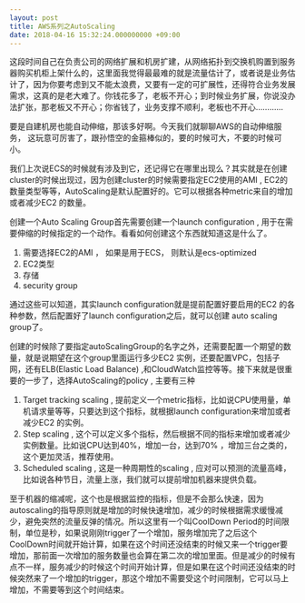 ```yaml
---
layout: post
title: AWS系列之AutoScaling
date: 2018-04-16 15:32:24.000000000 +09:00
---
```


这段时间自己在负责公司的网络扩展和机房扩建，从网络拓扑到交换机购置到服务器购买机柜上架什么的，这里面我觉得最最难的就是流量估计了，或者说是业务估计了，因为你要考虑到又不能太浪费，又要有一定的可扩展性，还得符合业务发展需求，这真的是老大难了。你钱花多了，老板不开心；到时候业务扩展，你说没办法扩张，那老板又不开心；你省钱了，业务支撑不顺利，老板也不开心…………

要是自建机房也能自动伸缩，那该多好啊。今天我们就聊聊AWS的自动伸缩服务， 这玩意可厉害了，跟孙悟空的金箍棒似的，要的时候可大，不要的时候可小。

我们上次说ECS的时候就有涉及到它，还记得它在哪里出现么？其实就是在创建cluster的时候出现过，因为创建cluster的时候需要指定EC2使用的AMI , EC2的数量类型等等，AutoScaling是默认配置好的。它可以根据各种metric来自的增加或者减少EC2 的数量。

创建一个Auto Scaling Group首先需要创建一个launch configuration , 用于在需要伸缩的时候指定的一个动作。看看如何创建这个东西就知道这是什么了。

1. 需要选择EC2的AMI ， 如果是用于ECS， 则默认是ecs-optimized
2. EC2类型
3. 存储
4. security group

通过这些可以知道，其实launch configuration就是提前配置好要启用的EC2 的各种参数，然后配置好了launch configuration之后，就可以创建 auto scaling group了。

创建的时候除了要指定autoScalingGroup的名字之外，还需要配置一个期望的数量，就是说期望在这个group里面运行多少EC2 实例，还要配置VPC，包括子网，还有ELB(Elastic Load Balance) ,和CloudWatch监控等等。接下来就是很重要的一步了，选择AutoScaling的policy , 主要有三种

1. Target tracking scaling , 提前定义一个metric指标，比如说CPU使用量，单机请求量等等，只要达到这个指标，就根据launch configuration来增加或者减少EC2 的实例。
2. Step scaling , 这个可以定义多个指标，然后根据不同的指标来增加或者减少实例数量。比如说CPU达到40%，增加一台，达到70% ，增加三台之类的，这个更加灵活，推荐使用。
3. Scheduled scaling , 这是一种周期性的scaling , 应对可以预测的流量高峰，比如说各种节日，流量上涨，我们就可以提前增加机器来提供负载。

至于机器的缩减呢，这个也是根据监控的指标，但是不会那么快速，因为autoscaling的指导原则就是增加的时候快速增加，减少的时候根据需求缓慢减少，避免突然的流量反弹的情况。所以这里有一个叫CoolDown Period的时间限制，单位是秒，如果说刚刚trigger了一个增加，服务增加完了之后这个CoolDown时间就开始计算，如果在这个时间还没结束的时候又来一个trigger要增加，那前面一次增加的服务数量也会算在第二次的增加里面。但是减少的时候有点不一样，服务减少的时候这个时间开始计算，但是如果在这个时间还没结束的时候突然来了一个增加的trigger，那这个增加不需要受这个时间限制，它可以马上增加，不需要等到这个时间结束。